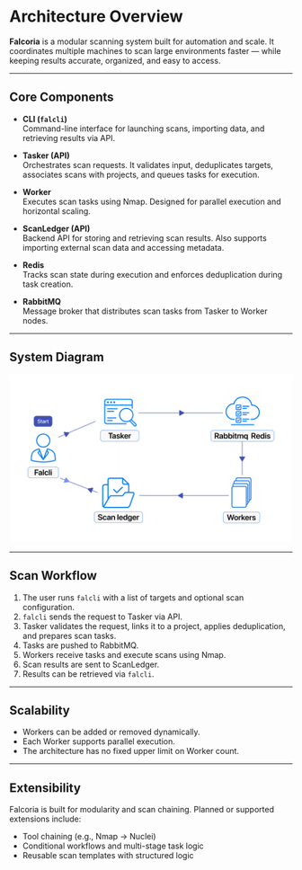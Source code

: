 
# Architecture Overview

**Falcoria** is a modular scanning system built for automation and scale. It coordinates multiple machines to scan large environments faster — while keeping results accurate, organized, and easy to access.

---

## Core Components

- **CLI (`falcli`)**  
  Command-line interface for launching scans, importing data, and retrieving results via API.

- **Tasker (API)**  
  Orchestrates scan requests. It validates input, deduplicates targets, associates scans with projects, and queues tasks for execution.

- **Worker**  
  Executes scan tasks using Nmap. Designed for parallel execution and horizontal scaling.

- **ScanLedger (API)**  
  Backend API for storing and retrieving scan results. Also supports importing external scan data and accessing metadata.

- **Redis**  
  Tracks scan state during execution and enforces deduplication during task creation.

- **RabbitMQ**  
  Message broker that distributes scan tasks from Tasker to Worker nodes.

---

## System Diagram

<img src="../images/architecture.png" alt="Falcoria Architecture" width="850">

---

## Scan Workflow

1. The user runs `falcli` with a list of targets and optional scan configuration.
2. `falcli` sends the request to Tasker via API.
3. Tasker validates the request, links it to a project, applies deduplication, and prepares scan tasks.
4. Tasks are pushed to RabbitMQ.
5. Workers receive tasks and execute scans using Nmap.
6. Scan results are sent to ScanLedger.
7. Results can be retrieved via `falcli`.

---

## Scalability

- Workers can be added or removed dynamically.
- Each Worker supports parallel execution.
- The architecture has no fixed upper limit on Worker count.

---

## Extensibility

Falcoria is built for modularity and scan chaining. Planned or supported extensions include:

- Tool chaining (e.g., Nmap → Nuclei)
- Conditional workflows and multi-stage task logic
- Reusable scan templates with structured logic
